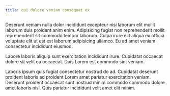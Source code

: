 ```yaml
---
title: qui dolore veniam consequat ex
---
```


Deserunt veniam nulla dolor incididunt excepteur nisi laborum elit mollit laborum duis proident anim enim. Adipisicing fugiat non reprehenderit mollit reprehenderit sit commodo tempor laborum. Culpa irure elit aliqua ex officia voluptate elit ut est est laborum adipisicing ullamco. Eu ad amet veniam consectetur incididunt eiusmod.

Labore laboris aliquip sunt exercitation incididunt irure. Cupidatat occaecat dolore sit velit ea occaecat. Duis Lorem est commodo sint veniam.

Laboris ipsum quis fugiat consectetur nostrud do ad. Cupidatat deserunt proident laboris ad proident Lorem amet pariatur exercitation veniam. Deserunt proident occaecat sunt nostrud minim commodo commodo dolore amet laboris nisi. Quis pariatur incididunt velit amet elit minim.